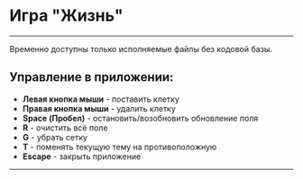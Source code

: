 # Игра "Жизнь"
---
Временно доступны только исполняемые файлы без кодовой базы.
## Управление в приложении:

* **Левая кнопка мыши** - поставить клетку
* **Правая кнопка мыши** - удалить клетку
* **Space (Пробел)** - остановить/возобновить обновление поля
* **R** - очистить всё поле
* **G** - убрать сетку
* **T** - поменять текущую тему на противоположную 
* **Escape** - закрыть приложение

---
